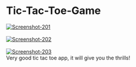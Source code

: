 # Tic-Tac-Toe-Game
<div>
<a href="https://ibb.co/C58mgfp"><img src="https://i.ibb.co/4ZtKzHw/Screenshot-201.png" alt="Screenshot-201" border="0"></a>
<br></br>
<a href="https://ibb.co/h1qdLxq"><img src="https://i.ibb.co/Kz1sbc1/Screenshot-202.png" alt="Screenshot-202" border="0"></a>
<br></br>
<a href="https://ibb.co/FVxfJDx"><img src="https://i.ibb.co/9t8f2r8/Screenshot-203.png" alt="Screenshot-203" border="0"></a>
<br />
<div/>
<div>
Very good tic tac toe app, it will give you the thrills!
<div/>
